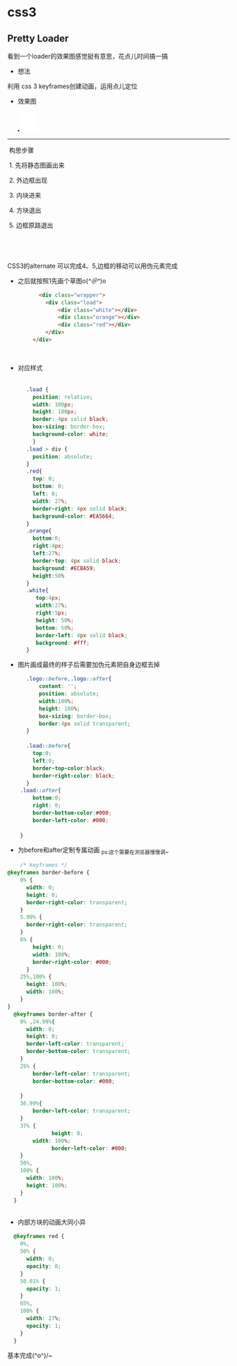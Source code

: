 # css3
## Pretty Loader
 
  看到一个loader的效果图感觉挺有意思，花点儿时间搞一搞
- 想法

利用 css 3 keyframes创建动画，运用点儿定位
  
- 效果图
  
  ![](./image/loader.gif)
 ---
  构思步骤
  
  1. 先将静态图画出来  
  
  2. 外边框出现  
  
  3. 内块进来  
  
  4. 方块退出
  
  5. 边框原路退出
  
  
  
---

CSS3的alternate 可以完成4、5,边框的移动可以用伪元素完成

- 之后就按照1先画个草图o(*^＠^*)o
```html
          <div class="wrapper">           
            <div class="load">
                <div class="white"></div>
                <div class="orange"></div>
                <div class="red"></div>
            </div>
        </div>
```
        
- 对应样式
```css

      .load {
        position: relative;
        width: 100px;
        height: 100px;
        border: 4px solid black;
        box-sizing: border-box;
        background-color: white;
        }
      .load > div {
        position: absolute;
      }
      .red{
        top: 0;
        bottom: 0;
        left: 0;
        width: 27%;
        border-right: 4px solid black;
        background-color: #EA5664;
      }
      .orange{
        bottom:0;
        right:4px;
        left:27%;
        border-top: 4px solid black;
        background: #ECBA59;
        height:50%
      }
      .white{
         top:4px;
         width:27%;
         right:5px;
         height: 50%;
         bottom: 50%;
         border-left: 4px solid black;
         background: #fff;
      } 
```


- 图片画成最终的样子后需要加伪元素把自身边框去掉

```css
      .logo::before,.logo::after{
          content: '';
          position: absolute;
          width:100%;
          height: 100%;
          box-sizing: border-box;
          border:4px solid transparent;          
      }

      .load::before{
        top:0;
        left:0;
        border-top-color:black;
        border-right-color: black;
      }
    .load::after{
        bottom:0;
        right: 0;
        border-bottom-color:#000;
        border-left-color: #000;

    }
```

- 为before和after定制专属动画 <sub>ps:这个需要在浏览器慢慢调~</sub>


```css
    /* keyframes */
@keyframes border-before {
    0% {
      width: 0;
      height: 0;
      border-right-color: transparent;
    }
    5.99% {
      border-right-color: transparent;
    }
    6% {
        height: 0;
        width: 100%;
        border-right-color: #000;
      }
    25%,100% {
      height: 100%;
      width: 100%;
    }
}
  @keyframes border-after {
    0% ,24.99%{
      width: 0;
      height: 0;
      border-left-color: transparent;
      border-bottom-color: transparent;
    }
    25% {
        border-left-color: transparent;
        border-bottom-color: #000;

    }
    36.99%{
        border-left-color: transparent;
    }
    37% {
		      height: 0;
        width: 100%;
		      border-left-color: #000;
    }
    50%,
    100% {
      width: 100%;
      height: 100%;
    }
  }
    
```
- 内部方块的动画大同小异

```css
  @keyframes red {
    0%,
    50% {
      width: 0;
      opacity: 0;
    }
    50.01% {
      opacity: 1;
    }
    65%,
    100% {
      width: 27%;
      opacity: 1;
    }
  }

```
基本完成\(^o^)/~
